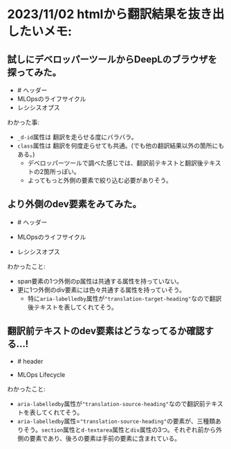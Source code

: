 # 2023/11/02 htmlから翻訳結果を抜き出したいメモ:

## 試しにデベロッパーツールからDeepLのブラウザを探ってみた。

- <span _d-id="392" class="--l --r sentence_highlight"># ヘッダー</span>
- <span _d-id="824" class="--l --r sentence_highlight">MLOpsのライフサイクル</span>
- <span _d-id="907" class="--l --r sentence_highlight">レシシスオプス</span>

わかった事:

- `_d-id`属性は 翻訳を走らせる度にバラバラ。
- `class`属性は 翻訳を何度走らせても共通。(でも他の翻訳結果以外の箇所にもある。)
  - デベロッパーツールで調べた感じでは、翻訳前テキストと翻訳後テキストの2箇所っぽい。
  - よってもっと外側の要素で絞り込む必要がありそう。

## より外側のdev要素をみてみた。

- <div contenteditable="true" role="textbox" aria-multiline="true" tabindex="0" aria-disabled="false" data-content="true" data-dl-no-input-translation="true" _d-id="5" aria-placeholder="" disabled="false" data-remove-rtf="true" aria-labelledby="translation-target-heading" lang="ja-JP" class=""><p _d-id="972"><span _d-id="994" class="--l --r sentence_highlight"># ヘッダー</span></p></div>
- <div contenteditable="true" role="textbox" aria-multiline="true" tabindex="0" aria-disabled="false" data-content="true" data-dl-no-input-translation="true" _d-id="5" aria-placeholder="" disabled="false" data-remove-rtf="true" aria-labelledby="translation-target-heading" lang="ja-JP" class=""><p _d-id="1343"><span _d-id="1383" class="--l --r sentence_highlight">MLOpsのライフサイクル</span></p></div>
- <div contenteditable="true" role="textbox" aria-multiline="true" tabindex="0" aria-disabled="false" data-content="true" data-dl-no-input-translation="true" _d-id="5" aria-placeholder="" disabled="false" data-remove-rtf="true" aria-labelledby="translation-target-heading" lang="ja-JP" class=""><p _d-id="889"><span _d-id="931" class="--l --r sentence_highlight">レシシスオプス</span></p></div>

わかったこと:

- span要素の1つ外側のp属性は共通する属性を持っていない。
- 更に1つ外側のdiv要素には色々共通する属性を持っていそう。
  - 特に`aria-labelledby`属性が`"translation-target-heading"`なので翻訳後テキストを表してくれてそう。

## 翻訳前テキストのdev要素はどうなってるか確認する...!

- <div contenteditable="true" role="textbox" aria-multiline="true" tabindex="0" aria-disabled="false" data-content="true" data-dl-no-input-translation="true" _d-id="1" aria-placeholder="翻訳するにはテキストを入力してください。文書ファイルを翻訳するには、PDF、Word（.docx）またはPowerPoint（.pptx）のファイルをドラッグ＆ドロップしてください。" disabled="false" data-remove-rtf="true" aria-labelledby="translation-source-heading" class="" lang="en-EN"><p _d-id="1439"><span _d-id="1496" class="--l --r sentence_highlight"><span _d-id="1498" class=" --l --r">#</span> <span _d-id="1502" class=" --l --r">header</span></span></p></div>
- <div contenteditable="true" role="textbox" aria-multiline="true" tabindex="0" aria-disabled="false" data-content="true" data-dl-no-input-translation="true" _d-id="1" aria-placeholder="翻訳するにはテキストを入力してください。文書ファイルを翻訳するには、PDF、Word（.docx）またはPowerPoint（.pptx）のファイルをドラッグ＆ドロップしてください。" disabled="false" data-remove-rtf="true" aria-labelledby="translation-source-heading" class="" lang="en-EN"><p _d-id="1012"><span _d-id="1425" class="--l --r sentence_highlight">MLOps Lifecycle</span></p></div>

わかったこと:

- `aria-labelledby`属性が`"translation-source-heading"`なので翻訳前テキストを表してくれてそう。
- `aria-labelledby`属性=`"translation-source-heading"`の要素が、三種類ありそう。`section`属性と`d-textarea`属性と`div`属性の3つ。それぞれ前から外側の要素であり、後ろの要素は手前の要素に含まれている。
